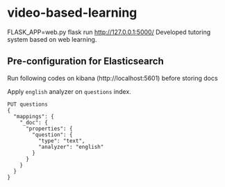 # video-based-learning
FLASK_APP=web.py flask run
http://127.0.0.1:5000/
Developed tutoring system based on web learning.



## Pre-configuration for Elasticsearch

Run following codes on kibana (http://localhost:5601) before storing docs

Apply `english` analyzer on `questions` index.

```
PUT questions
{
  "mappings": {
    "_doc": {
      "properties": {
        "question": {
          "type": "text",
          "analyzer": "english"
        }
      }
    }
  }
}
```